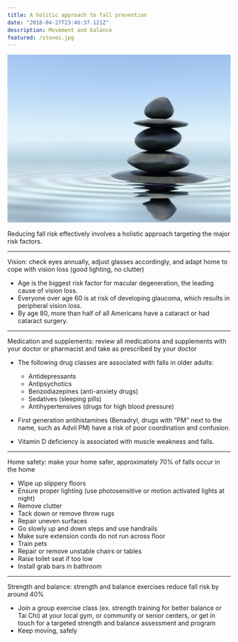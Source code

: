 ```yaml
---
title: A holitic approach to fall prevention
date: "2018-04-27T23:46:37.121Z"
description: Movement and balance
featured: /stones.jpg
---
```

![home physical therapy](./stones.jpg)

Reducing fall risk effectively involves a holistic approach targeting the major risk factors.

***

Vision:  check eyes annually, adjust glasses accordingly, and adapt home to cope with vision loss (good lighting, no clutter)

- Age is the biggest risk factor for macular degeneration, the leading cause of vision loss.
- Everyone over age 60 is at risk of developing glaucoma, which results in peripheral vision loss.
- By age 80, more than half of all Americans have a cataract or had cataract surgery.

***

Medication and supplements:  review all medications and supplements with your doctor or pharmacist and take as prescribed by your doctor

- The following drug classes are associated with falls in older adults:

    - Antidepressants
    - Antipsychotics
    - Benzodiazepines (anti-anxiety drugs)
    - Sedatives (sleeping pills)
    - Antihypertensives (drugs for high blood pressure)

- First generation antihistamines (Benadryl, drugs with “PM” next to the name, such as Advil PM) have a risk of poor coordination and confusion.
- Vitamin D deficiency is associated with muscle weakness and falls.

***

Home safety:  make your home safer, approximately 70% of falls occur in the home

- Wipe up slippery floors
- Ensure proper lighting (use photosensitive or motion activated lights at night)
- Remove clutter
- Tack down or remove throw rugs
- Repair uneven surfaces
- Go slowly up and down steps and use handrails
- Make sure extension cords do not run across floor
- Train pets
- Repair or remove unstable chairs or tables
- Raise toilet seat if too low
- Install grab bars in bathroom

***

Strength and balance:  strength and balance exercises reduce fall risk by around 40%

- Join a group exercise class (ex. strength training for better balance or Tai Chi) at your local gym, or community or senior centers, or get in touch for a targeted strength and balance assessment and program
- Keep moving, safely